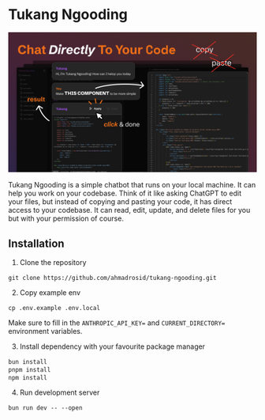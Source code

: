 # Tukang Ngooding

![demo](./tukang-ngooding-thumbnail.png)

Tukang Ngooding is a simple chatbot that runs on your local machine. It can help you work on your codebase. Think of it like asking ChatGPT to edit your files, but instead of copying and pasting your code, it has direct access to your codebase. It can read, edit, update, and delete files for you but with your permission of course.

## Installation

1. Clone the repository
```
git clone https://github.com/ahmadrosid/tukang-ngooding.git
```
2. Copy example env
```
cp .env.example .env.local
```
Make sure to fill in the `ANTHROPIC_API_KEY=` and `CURRENT_DIRECTORY=` environment variables.

3. Install dependency with your favourite package manager
```
bun install
pnpm install
npm install
```
4. Run development server
```
bun run dev -- --open
```

